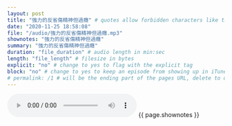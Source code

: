```yaml
---
layout: post
title: "強力的反省傷精神但過癮" # quotes allow forbidden characters like the colon
date: "2020-11-25 18:58:08"
file: "/audio/強力的反省傷精神但過癮.mp3"
shownotes: "強力的反省傷精神但過癮"
summary: "強力的反省傷精神但過癮"
duration: "file_duration" # audio length in min:sec
length: "file_length" # filesize in bytes
explicit: "no" # change to yes to flag with the explicit tag
block: "no" # change to yes to keep an episode from showing up in iTunes
# permalink: /1 # will be the ending part of the pages URL, delete to default to the title
---
```


<audio controls>
<source src="{{site.url}}{{site.baseurl}}{{ page.file }}" type="audio/x-mp3">
Your browser does not support the audio element.
</audio>
{{ page.shownotes }}
